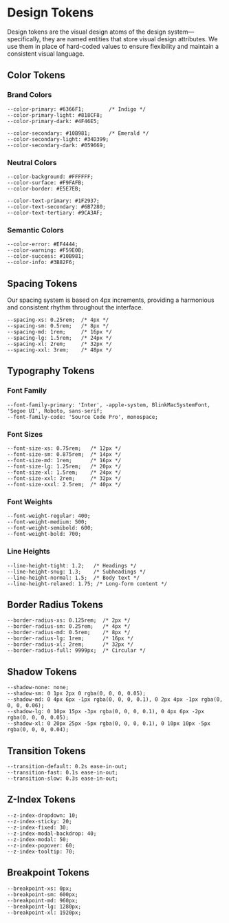 # Design Tokens

Design tokens are the visual design atoms of the design system—specifically, they are named entities that store visual design attributes. We use them in place of hard-coded values to ensure flexibility and maintain a consistent visual language.

## Color Tokens

### Brand Colors

```
--color-primary: #6366F1;        /* Indigo */
--color-primary-light: #818CF8;
--color-primary-dark: #4F46E5;

--color-secondary: #10B981;      /* Emerald */
--color-secondary-light: #34D399;
--color-secondary-dark: #059669;
```

### Neutral Colors

```
--color-background: #FFFFFF;
--color-surface: #F9FAFB;
--color-border: #E5E7EB;

--color-text-primary: #1F2937;
--color-text-secondary: #6B7280;
--color-text-tertiary: #9CA3AF;
```

### Semantic Colors

```
--color-error: #EF4444;
--color-warning: #F59E0B;
--color-success: #10B981;
--color-info: #3B82F6;
```

## Spacing Tokens

Our spacing system is based on 4px increments, providing a harmonious and consistent rhythm throughout the interface.

```
--spacing-xs: 0.25rem;  /* 4px */
--spacing-sm: 0.5rem;   /* 8px */
--spacing-md: 1rem;     /* 16px */
--spacing-lg: 1.5rem;   /* 24px */
--spacing-xl: 2rem;     /* 32px */
--spacing-xxl: 3rem;    /* 48px */
```

## Typography Tokens

### Font Family

```
--font-family-primary: 'Inter', -apple-system, BlinkMacSystemFont, 'Segoe UI', Roboto, sans-serif;
--font-family-code: 'Source Code Pro', monospace;
```

### Font Sizes

```
--font-size-xs: 0.75rem;   /* 12px */
--font-size-sm: 0.875rem;  /* 14px */
--font-size-md: 1rem;      /* 16px */
--font-size-lg: 1.25rem;   /* 20px */
--font-size-xl: 1.5rem;    /* 24px */
--font-size-xxl: 2rem;     /* 32px */
--font-size-xxxl: 2.5rem;  /* 40px */
```

### Font Weights

```
--font-weight-regular: 400;
--font-weight-medium: 500;
--font-weight-semibold: 600;
--font-weight-bold: 700;
```

### Line Heights

```
--line-height-tight: 1.2;   /* Headings */
--line-height-snug: 1.3;    /* Subheadings */
--line-height-normal: 1.5;  /* Body text */
--line-height-relaxed: 1.75; /* Long-form content */
```

## Border Radius Tokens

```
--border-radius-xs: 0.125rem;  /* 2px */
--border-radius-sm: 0.25rem;   /* 4px */
--border-radius-md: 0.5rem;    /* 8px */
--border-radius-lg: 1rem;      /* 16px */
--border-radius-xl: 2rem;      /* 32px */
--border-radius-full: 9999px;  /* Circular */
```

## Shadow Tokens

```
--shadow-none: none;
--shadow-sm: 0 1px 2px 0 rgba(0, 0, 0, 0.05);
--shadow-md: 0 4px 6px -1px rgba(0, 0, 0, 0.1), 0 2px 4px -1px rgba(0, 0, 0, 0.06);
--shadow-lg: 0 10px 15px -3px rgba(0, 0, 0, 0.1), 0 4px 6px -2px rgba(0, 0, 0, 0.05);
--shadow-xl: 0 20px 25px -5px rgba(0, 0, 0, 0.1), 0 10px 10px -5px rgba(0, 0, 0, 0.04);
```

## Transition Tokens

```
--transition-default: 0.2s ease-in-out;
--transition-fast: 0.1s ease-in-out;
--transition-slow: 0.3s ease-in-out;
```

## Z-Index Tokens

```
--z-index-dropdown: 10;
--z-index-sticky: 20;
--z-index-fixed: 30;
--z-index-modal-backdrop: 40;
--z-index-modal: 50;
--z-index-popover: 60;
--z-index-tooltip: 70;
```

## Breakpoint Tokens

```
--breakpoint-xs: 0px;
--breakpoint-sm: 600px;
--breakpoint-md: 960px;
--breakpoint-lg: 1280px;
--breakpoint-xl: 1920px;
```